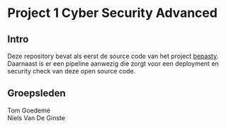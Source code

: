 # Project 1 Cyber Security Advanced

## Intro

Deze repository bevat als eerst de source code van het project [bepasty](https://github.com/bepasty/bepasty-server). Daarnaast is er een pipeline aanwezig die zorgt voor een deployment en security check van deze open source code.

## Groepsleden

Tom Goedemé  
Niels Van De Ginste
